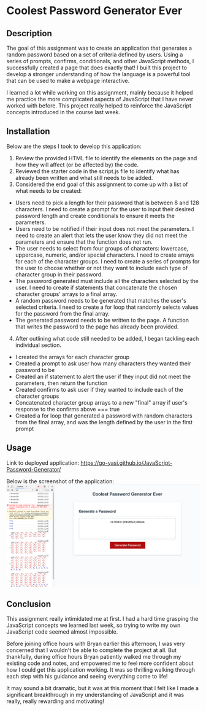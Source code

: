 # Coolest Password Generator Ever
## Description
The goal of this assignment was to create an application that generates a random password based on a set of criteria defined by users. Using a series of prompts, confirms, conditionals, and other JavaScript methods, I successfully created a page that does exactly that! I built this project to develop a stronger understanding of how the language is a powerful tool that can be used to make a webpage interactive. 

I learned a lot while working on this assignment, mainly because it helped me practice the more complicated aspects of JavaScript that I have never worked with before. This project really helped to reinforce the JavaScript concepts introduced in the course last week.


## Installation
Below are the steps I took to develop this application: 
1. Review the provided HTML file to identify the elements on the page and how they will affect (or be affected by) the code. 
2. Reviewed the starter code in the script.js file to identify what has already been written and what still needs to be added. 
3. Considered the end goal of this assignment to come up with a list of what needs to be created: 
- Users need to pick a length for their password that is between 8 and 128 characters. I need to create a prompt for the user to input their desired password length and create conditionals to ensure it meets the parameters.
- Users need to be notified if their input does not meet the parameters. I need to create an alert that lets the user know they did not meet the parameters and ensure that the function does not run.
- The user needs to select from four groups of characters: lowercase, uppercase, numeric, and/or special characters. I need to create arrays for each of the character groups. I need to create a series of prompts for the user to choose whether or not they want to include each type of character group in their password.
- The password generated must include all the characters selected by the user. I need to create if statements that concatenate the chosen character groups' arrays to a final array.
- A random password needs to be generated that matches the user's selected criteria. I need to create a for loop that randomly selects values for the password from the final array.
- The generated password needs to be written to the page. A function that writes the password to the page has already been provided. 
4. After outlining what code still needed to be added, I began tackling each individual section. 
- I created the arrays for each character group
- Created a prompt to ask user how many characters they wanted their password to be
- Created an if statement to alert the user if they input did not meet the parameters, then return the function
- Created confirms to ask user if they wanted to include each of the character groups
 - Concatenated character group arrays to a new "final" array if user's response to the confirms above === true
 - Created a for loop that generated a password with random characters from the final array, and was the length defined by the user in the first prompt


## Usage
Link to deployed application: https://go-yasi.github.io/JavaScript-Password-Generator/

Below is the screenshot of the application:
![screenshot of final page](assets/images/coolest-password-generator-ever-screenshot.png)

## Conclusion
This assignment really intimidated me at first. I had a hard time grasping the JavaScript concepts we learned last week, so trying to write my own JavaScript code seemed almost impossible. 

Before joining office hours with Bryan earlier this afternoon, I was very concerned that I wouldn't be able to complete the project at all. But thankfully, during office hours Bryan patiently walked me through my existing code and notes, and empowered me to feel more confident about how I could get this application working. It was so thrilling walking through each step with his guidance and seeing everything come to life! 

It may sound a bit dramatic, but it was at this moment that I felt like I made a significant breakthrough in my understanding of JavaScript and it was really, really rewarding and motivating! 
